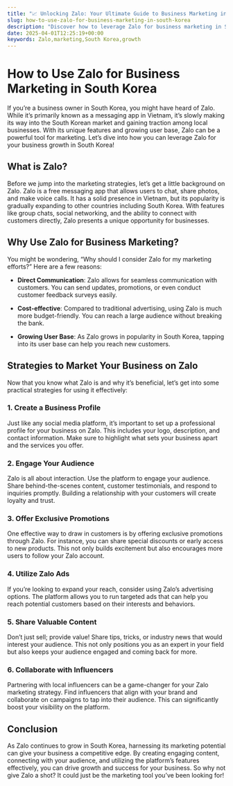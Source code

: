 ```yaml
---
title: "📈 Unlocking Zalo: Your Ultimate Guide to Business Marketing in South Korea! 🇰🇷"
slug: how-to-use-zalo-for-business-marketing-in-south-korea
description: "Discover how to leverage Zalo for business marketing in South Korea with strategies for engagement, promotions, and influencer collaborations."
date: 2025-04-01T12:25:19+00:00
keywords: Zalo,marketing,South Korea,growth
---
```


# How to Use Zalo for Business Marketing in South Korea

If you’re a business owner in South Korea, you might have heard of Zalo. While it’s primarily known as a messaging app in Vietnam, it’s slowly making its way into the South Korean market and gaining traction among local businesses. With its unique features and growing user base, Zalo can be a powerful tool for marketing. Let’s dive into how you can leverage Zalo for your business growth in South Korea!

## What is Zalo?

Before we jump into the marketing strategies, let’s get a little background on Zalo. Zalo is a free messaging app that allows users to chat, share photos, and make voice calls. It has a solid presence in Vietnam, but its popularity is gradually expanding to other countries including South Korea. With features like group chats, social networking, and the ability to connect with customers directly, Zalo presents a unique opportunity for businesses.

## Why Use Zalo for Business Marketing?

You might be wondering, “Why should I consider Zalo for my marketing efforts?” Here are a few reasons:

- **Direct Communication**: Zalo allows for seamless communication with customers. You can send updates, promotions, or even conduct customer feedback surveys easily.

- **Cost-effective**: Compared to traditional advertising, using Zalo is much more budget-friendly. You can reach a large audience without breaking the bank.

- **Growing User Base**: As Zalo grows in popularity in South Korea, tapping into its user base can help you reach new customers.

## Strategies to Market Your Business on Zalo

Now that you know what Zalo is and why it’s beneficial, let’s get into some practical strategies for using it effectively:

### 1. Create a Business Profile

Just like any social media platform, it’s important to set up a professional profile for your business on Zalo. This includes your logo, description, and contact information. Make sure to highlight what sets your business apart and the services you offer.

### 2. Engage Your Audience

Zalo is all about interaction. Use the platform to engage your audience. Share behind-the-scenes content, customer testimonials, and respond to inquiries promptly. Building a relationship with your customers will create loyalty and trust.

### 3. Offer Exclusive Promotions

One effective way to draw in customers is by offering exclusive promotions through Zalo. For instance, you can share special discounts or early access to new products. This not only builds excitement but also encourages more users to follow your Zalo account.

### 4. Utilize Zalo Ads

If you’re looking to expand your reach, consider using Zalo’s advertising options. The platform allows you to run targeted ads that can help you reach potential customers based on their interests and behaviors.

### 5. Share Valuable Content

Don’t just sell; provide value! Share tips, tricks, or industry news that would interest your audience. This not only positions you as an expert in your field but also keeps your audience engaged and coming back for more.

### 6. Collaborate with Influencers

Partnering with local influencers can be a game-changer for your Zalo marketing strategy. Find influencers that align with your brand and collaborate on campaigns to tap into their audience. This can significantly boost your visibility on the platform.

## Conclusion

As Zalo continues to grow in South Korea, harnessing its marketing potential can give your business a competitive edge. By creating engaging content, connecting with your audience, and utilizing the platform’s features effectively, you can drive growth and success for your business. So why not give Zalo a shot? It could just be the marketing tool you’ve been looking for!
